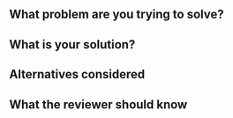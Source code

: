 ## What problem are you trying to solve?

## What is your solution?

## Alternatives considered

## What the reviewer should know
